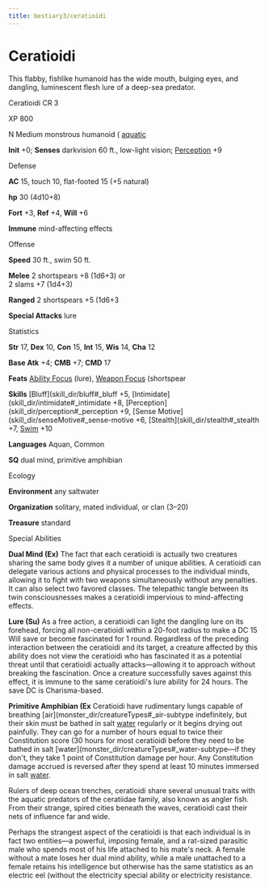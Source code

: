 ```yaml
---
title: bestiary3/ceratioidi
---
```

# Ceratioidi

This flabby, fishlike humanoid has the wide mouth, bulging eyes, and dangling, luminescent flesh lure of a deep-sea predator.

Ceratioidi CR 3

XP 800

N Medium monstrous humanoid ( [aquatic](monster_dir/creatureTypes#_aquatic-subtype)

**Init** +0; **Senses** darkvision 60 ft., low-light vision; [Perception](skill_dir/perception#_perception) +9

Defense

**AC** 15, touch 10, flat-footed 15 (+5 natural)

**hp** 30 (4d10+8)

**Fort** +3, **Ref** +4, **Will** +6

**Immune** mind-affecting effects

Offense

**Speed** 30 ft., swim 50 ft.

**Melee** 2 shortspears +8 (1d6+3) or   
2 slams +7 (1d4+3)

**Ranged** 2 shortspears +5 (1d6+3

**Special Attacks** lure

Statistics

**Str** 17, **Dex** 10, **Con** 15, **Int** 15, **Wis** 14, **Cha** 12

**Base Atk** +4; **CMB** +7; **CMD** 17

**Feats** [Ability Focus](monster_dir/monsterFeats#_ability-focus) (lure), [Weapon Focus](feats#_weapon-focus) (shortspear

**Skills** [Bluff](skill_dir/bluff#_bluff +5, [Intimidate](skill_dir/intimidate#_intimidate +8, [Perception](skill_dir/perception#_perception +9, [Sense Motive](skill_dir/senseMotive#_sense-motive +6, [Stealth](skill_dir/stealth#_stealth +7, [Swim](skill_dir/swim#_swim) +10

**Languages** Aquan, Common

**SQ** dual mind, primitive amphibian

Ecology

**Environment** any saltwater

**Organization** solitary, mated individual, or clan (3–20)

**Treasure** standard

Special Abilities

**Dual Mind (Ex)** The fact that each ceratioidi is actually two creatures sharing the same body gives it a number of unique abilities. A ceratioidi can delegate various actions and physical processes to the individual minds, allowing it to fight with two weapons simultaneously without any penalties. It can also select two favored classes. The telepathic tangle between its twin consciousnesses makes a ceratioidi impervious to mind-affecting effects.

**Lure (Su)** As a free action, a ceratioidi can light the dangling lure on its forehead, forcing all non-ceratioidi within a 20-foot radius to make a DC 15 Will save or become fascinated for 1 round. Regardless of the preceding interaction between the ceratioidi and its target, a creature affected by this ability does not view the ceratioidi who has fascinated it as a potential threat until that ceratioidi actually attacks—allowing it to approach without breaking the fascination. Once a creature successfully saves against this effect, it is immune to the same ceratioidi's lure ability for 24 hours. The save DC is Charisma-based.

**Primitive Amphibian (Ex** Ceratioidi have rudimentary lungs capable of breathing [air](monster_dir/creatureTypes#_air-subtype indefinitely, but their skin must be bathed in salt [water](monster_dir/creatureTypes#_water-subtype) regularly or it begins drying out painfully. They can go for a number of hours equal to twice their Constitution score (30 hours for most ceratioidi before they need to be bathed in salt [water](monster_dir/creatureTypes#_water-subtype—if they don't, they take 1 point of Constitution damage per hour. Any Constitution damage accrued is reversed after they spend at least 10 minutes immersed in salt [water](monster_dir/creatureTypes#_water-subtype).

Rulers of deep ocean trenches, ceratioidi share several unusual traits with the aquatic predators of the ceratiidae family, also known as angler fish. From their strange, spired cities beneath the waves, ceratioidi cast their nets of influence far and wide.

Perhaps the strangest aspect of the ceratioidi is that each individual is in fact two entities—a powerful, imposing female, and a rat-sized parasitic male who spends most of his life attached to his mate's neck. A female without a mate loses her dual mind ability, while a male unattached to a female retains his intelligence but otherwise has the same statistics as an electric eel (without the electricity special ability or electricity resistance.

